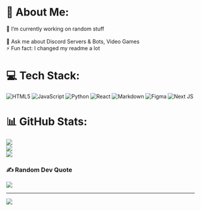 
# 💫 About Me:
🔭 I’m currently working on random stuff<br><br>💬 Ask me about Discord Servers & Bots, Video Games <br>⚡ Fun fact: I changed my readme a lot


# 💻 Tech Stack:
![HTML5](https://img.shields.io/badge/html5-%23E34F26.svg?style=for-the-badge&logo=html5&logoColor=white) ![JavaScript](https://img.shields.io/badge/javascript-%23323330.svg?style=for-the-badge&logo=javascript&logoColor=%23F7DF1E) ![Python](https://img.shields.io/badge/python-3670A0?style=for-the-badge&logo=python&logoColor=ffdd54) ![React](https://img.shields.io/badge/react-%2320232a.svg?style=for-the-badge&logo=react&logoColor=%2361DAFB) ![Markdown](https://img.shields.io/badge/markdown-%23000000.svg?style=for-the-badge&logo=markdown&logoColor=white) ![Figma](https://img.shields.io/badge/figma-%23F24E1E.svg?style=for-the-badge&logo=figma&logoColor=white) ![Next JS](https://img.shields.io/badge/Next-black?style=for-the-badge&logo=next.js&logoColor=white)
# 📊 GitHub Stats:
![](https://github-readme-stats.vercel.app/api?username=notarya1000&theme=tokyonight&hide_border=true&include_all_commits=true&count_private=false)<br/>
![](https://github-readme-streak-stats.herokuapp.com/?user=notarya1000&theme=tokyonight&hide_border=true)<br/>
![](https://github-readme-stats.vercel.app/api/top-langs/?username=notarya1000&theme=tokyonight&hide_border=true&include_all_commits=true&count_private=false&layout=compact)

### ✍️ Random Dev Quote
![](https://quotes-github-readme.vercel.app/api?type=horizontal&theme=tokyonight)

---
[![](https://visitcount.itsvg.in/api?id=notarya1000&icon=0&color=9)](https://visitcount.itsvg.in)

<!-- Proudly created with GPRM ( https://gprm.itsvg.in ) -->
